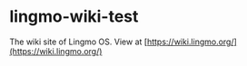 # lingmo-wiki-test
 
The wiki site of Lingmo OS. View at [https://wiki.lingmo.org/](https://wiki.lingmo.org/)